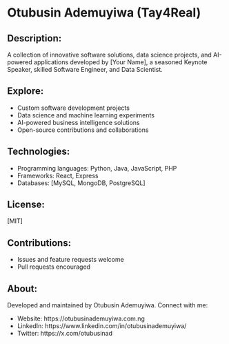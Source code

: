 <h1>Otubusin Ademuyiwa (Tay4Real)</h1>


<h2>Description:</h2>
<p>A collection of innovative software solutions, data science projects, and AI-powered applications developed by [Your Name], a seasoned Keynote Speaker, skilled Software Engineer, and Data Scientist.</p>


<h2>Explore:</h2>
<ul>
  <li>Custom software development projects</li>
  <li>Data science and machine learning experiments</li>
  <li>AI-powered business intelligence solutions</li>
  <li>Open-source contributions and collaborations</li>
</ul>


<h2>Technologies:</h2>
<ul>
  <li>Programming languages: Python, Java, JavaScript, PHP</li>
  <li>Frameworks: React, Express</li>
  <li>Databases: [MySQL, MongoDB, PostgreSQL]</li>
</ul>


<h2>License:</h2> <span>[MIT]</span> 

<h2>Contributions:</h2>
<ul>
  <li>Issues and feature requests welcome</li>
  <li>Pull requests encouraged</li>
</ul>

<h2>About:</h2>

<p>Developed and maintained by Otubusin Ademuyiwa. Connect with me:</p>

<ul>
  <li>Website: https://otubusinademuyiwa.com.ng</li>
  <li>LinkedIn: https://www.linkedin.com/in/otubusinademuyiwa/</li>
  <li> Twitter: https://x.com/otubusinad</li>
</ul>
